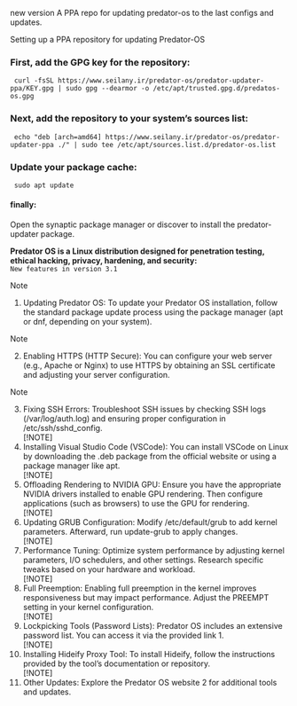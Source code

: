 
new version
A PPA repo for updating predator-os to the last configs and updates.


Setting up a PPA repository for updating Predator-OS


### First, add the GPG key for the repository:
``` curl -fsSL https://www.seilany.ir/predator-os/predator-updater-ppa/KEY.gpg | sudo gpg --dearmor -o /etc/apt/trusted.gpg.d/predatos-os.gpg```

### Next, add the repository to your system’s sources list:
``` echo "deb [arch=amd64] https://www.seilany.ir/predator-os/predator-updater-ppa ./" | sudo tee /etc/apt/sources.list.d/predator-os.list```

### Update your package cache:
``` sudo apt update```


#### finally:
Open the synaptic package manager or discover to install the predator-updater package.


**Predator OS is a Linux distribution designed for penetration testing, ethical hacking, privacy, hardening, and security:**
<br>
 ```New features in version 3.1```
 
> [!NOTE]
> 1. Updating Predator OS: To update your Predator OS installation, follow the standard package update process using the package manager (apt or dnf, depending on your system).

> [!NOTE]
> 2. Enabling HTTPS (HTTP Secure): You can configure your web server (e.g., Apache or Nginx) to use HTTPS by obtaining an SSL certificate and adjusting your server configuration.

> [!NOTE]
> 3. Fixing SSH Errors: Troubleshoot SSH issues by checking SSH logs (/var/log/auth.log) and ensuring proper configuration in /etc/ssh/sshd_config.<br>
> [!NOTE]
> 4. Installing Visual Studio Code (VSCode): You can install VSCode on Linux by downloading the .deb package from the official website or using a package manager like apt.<br>
> [!NOTE]
> 5. Offloading Rendering to NVIDIA GPU: Ensure you have the appropriate NVIDIA drivers installed to enable GPU rendering. Then configure applications (such as browsers) to use the GPU for rendering.<br>
> [!NOTE]
> 6. Updating GRUB Configuration: Modify /etc/default/grub to add kernel parameters. Afterward, run update-grub to apply changes.<br>
> [!NOTE]
> 7. Performance Tuning: Optimize system performance by adjusting kernel parameters, I/O schedulers, and other settings. Research specific tweaks based on your hardware and workload.<br>
> [!NOTE]
> 8. Full Preemption: Enabling full preemption in the kernel improves responsiveness but may impact performance. Adjust the PREEMPT setting in your kernel configuration.<br>
> [!NOTE]
> 9. Lockpicking Tools (Password Lists): Predator OS includes an extensive password list. You can access it via the provided link 1.<br>
> [!NOTE]
> 10. Installing Hideify Proxy Tool: To install Hideify, follow the instructions provided by the tool’s documentation or repository.<br>
> [!NOTE]
> 11. Other Updates: Explore the Predator OS website 2 for additional tools and updates.
